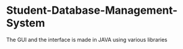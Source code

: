 # Student-Database-Management-System
 The GUI and the interface is made in JAVA using various libraries
